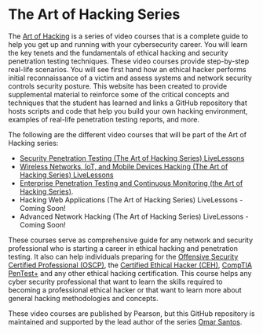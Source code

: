 # The Art of Hacking Series
The [Art of Hacking](http://theartofhacking.org) is a series of video courses that is a complete guide to help you get up and running with your cybersecurity career. You will learn the key tenets and the fundamentals of ethical hacking and security penetration testing techniques. These video courses provide step-by-step real-life scenarios. You will see first hand how an ethical hacker performs initial reconnaissance of a victim and assess systems and network security controls security posture. This website has been created to provide supplemental material to reinforce some of the critical concepts and techniques that the student has learned and links a GitHub repository that hosts scripts and code that help you build your own hacking environment, examples of real-life penetration testing reports, and more.

The following are the different video courses that will be part of the Art of Hacking series:

* [Security Penetration Testing (The Art of Hacking Series) LiveLessons](https://www.safaribooksonline.com/library/view/security-penetration-testing/9780134833989/)
* [Wireless Networks, IoT, and Mobile Devices Hacking (The Art of Hacking Series) LiveLessons](https://www.safaribooksonline.com/library/view/wireless-networks-iot/9780134854632/)
* [Enterprise Penetration Testing and Continuous Monitoring (the Art of Hacking Series)](https://www.safaribooksonline.com/library/view/enterprise-penetration-testing/9780134854748/).
* Hacking Web Applications (The Art of Hacking Series) LiveLessons - Coming Soon!
* Advanced Network Hacking (The Art of Hacking Series) LiveLessons - Coming Soon!

These courses serve as comprehensive guide for any network and security professional who is starting a career in ethical hacking and penetration testing. It also can help individuals preparing for the [Offensive Security Certified Professional (OSCP)](https://www.offensive-security.com/information-security-certifications/), the [Certified Ethical Hacker (CEH)](https://www.eccouncil.org/programs/certified-ethical-hacker-ceh/), [CompTIA PenTest+](https://certification.comptia.org/certifications/pentest) and any other ethical hacking certification. This course helps any cyber security professional that want to learn the skills required to becoming a professional ethical hacker or that want to learn more about general hacking methodologies and concepts.

These video courses are published by Pearson, but this GitHub repository is maintained and supported by the lead author of the series [Omar Santos](https://omarsantos.io/). 
